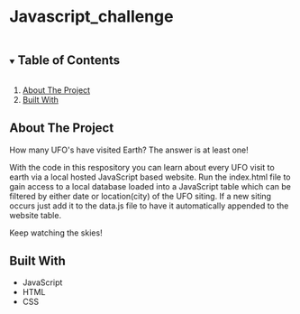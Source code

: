 # Javascript_challenge

<!--READ ME-->

<!-- TABLE OF CONTENTS -->
<details open="open">
  <summary><h2 style="display: inline-block">Table of Contents</h2></summary>
  <ol>
    <li>
      <a href="#about-the-project">About The Project</a>
    <li><a href="#built-with">Built With</a></li>
  </ol>
</details>

<!-- ABOUT THE PROJECT -->
## About The Project

How many UFO's have visited Earth? The answer is at least one!

With the code in this respository you can learn about every UFO visit to earth via a local hosted JavaScript based website.
Run the index.html file to gain access to a local database loaded into a JavaScript table which can be filtered by either date or location(city) of the UFO siting.
If a new siting occurs just add it to the data.js file to have it automatically appended to the website table.

Keep watching the skies!

<!-- BUILT WITH -->
## Built With

* JavaScript
* HTML
* CSS